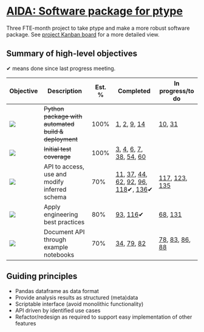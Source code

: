# [AIDA: Software package for ptype](https://github.com/alan-turing-institute/Hut23/issues/438)

Three FTE-month project to take ptype and make a more robust software package. See [project Kanban board](https://github.com/alan-turing-institute/ptype-dmkd/projects/1) for a more detailed view.

## Summary of high-level objectives

✔ means done since last progress meeting.

| Objective | Description | Est. % | Completed | In progress/to do |
| --- | --- | --- | --- | --- |
| [![](https://img.shields.io/github/labels/alan-turing-institute/ptype-dmkd/task:python-package)](https://github.com/alan-turing-institute/ptype-dmkd/labels/task:python-package) | <s>Python package with automated build & deployment</s> | 100% | [1](https://github.com/alan-turing-institute/ptype-dmkd/issues/1), [2](https://github.com/alan-turing-institute/ptype-dmkd/issues/2), [9](https://github.com/alan-turing-institute/ptype-dmkd/issues/9), [14](https://github.com/alan-turing-institute/ptype-dmkd/issues/14) | [10](https://github.com/alan-turing-institute/ptype-dmkd/issues/10), [31](https://github.com/alan-turing-institute/ptype-dmkd/issues/31) |
| [![](https://img.shields.io/github/labels/alan-turing-institute/ptype-dmkd/task:test-coverage)](https://github.com/alan-turing-institute/ptype-dmkd/labels/task:test-coverage) | <s>Initial test coverage</s> | 100% | [3](https://github.com/alan-turing-institute/ptype-dmkd/issues/3), [4](https://github.com/alan-turing-institute/ptype-dmkd/issues/4), [6](https://github.com/alan-turing-institute/ptype-dmkd/issues/6), [7](https://github.com/alan-turing-institute/ptype-dmkd/issues/7), [38](https://github.com/alan-turing-institute/ptype-dmkd/issues/38), [54](https://github.com/alan-turing-institute/ptype-dmkd/issues/54), [60](https://github.com/alan-turing-institute/ptype-dmkd/issues/60) |
| [![](https://img.shields.io/github/labels/alan-turing-institute/ptype-dmkd/task:core-api)](https://github.com/alan-turing-institute/ptype-dmkd/labels/task:core-api) | API to access, use and modify inferred schema | 70% | [11](https://github.com/alan-turing-institute/ptype-dmkd/issues/11), [37](https://github.com/alan-turing-institute/ptype-dmkd/issues/37), [44](https://github.com/alan-turing-institute/ptype-dmkd/issues/44), [62](https://github.com/alan-turing-institute/ptype-dmkd/issues/62), [92](https://github.com/alan-turing-institute/ptype-dmkd/issues/92)️, [96](https://github.com/alan-turing-institute/ptype-dmkd/issues/96), [118](https://github.com/alan-turing-institute/ptype-dmkd/issues/118)✔, [136](https://github.com/alan-turing-institute/ptype-dmkd/issues/136)✔ | [117](https://github.com/alan-turing-institute/ptype-dmkd/issues/117), [123](https://github.com/alan-turing-institute/ptype-dmkd/issues/123), [135](https://github.com/alan-turing-institute/ptype-dmkd/issues/135) |
| [![](https://img.shields.io/github/labels/alan-turing-institute/ptype-dmkd/task:internal-design)](https://github.com/alan-turing-institute/ptype-dmkd/labels/task:internal-design) | Apply engineering best practices | 80% | [93](https://github.com/alan-turing-institute/ptype-dmkd/issues/93), [116](https://github.com/alan-turing-institute/ptype-dmkd/issues/116)✔ | [68](https://github.com/alan-turing-institute/ptype-dmkd/issues/68), [131](https://github.com/alan-turing-institute/ptype-dmkd/issues/131) |
| [![](https://img.shields.io/github/labels/alan-turing-institute/ptype-dmkd/task:use-cases)](https://github.com/alan-turing-institute/ptype-dmkd/labels/task:use-cases) | Document API through example notebooks | 70% | [34](https://github.com/alan-turing-institute/ptype-dmkd/issues/34), [79](https://github.com/alan-turing-institute/ptype-dmkd/issues/79), [82](https://github.com/alan-turing-institute/ptype-dmkd/issues/82) | [78](https://github.com/alan-turing-institute/ptype-dmkd/issues/78), [83](https://github.com/alan-turing-institute/ptype-dmkd/issues/83), [86](https://github.com/alan-turing-institute/ptype-dmkd/issues/86), [88](https://github.com/alan-turing-institute/ptype-dmkd/issues/88) |

## Guiding principles

- Pandas dataframe as data format
- Provide analysis results as structured (meta)data
- Scriptable interface (avoid monolithic functionality)
- API driven by identified use cases
- Refactor/redesign as required to support easy implementation of other features

